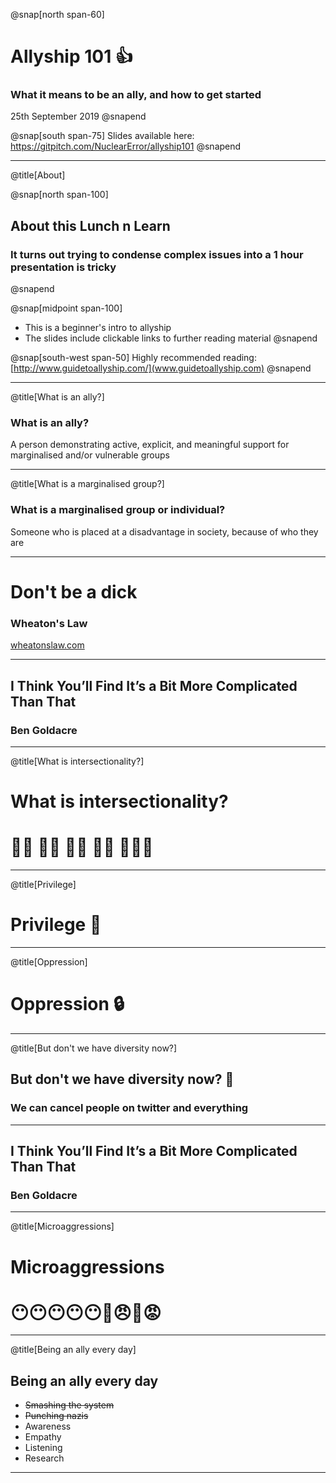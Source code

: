@snap[north span-60]
# Allyship 101 👍
### What it means to be an ally, and how to get started
25th September 2019
@snapend

@snap[south span-75]
Slides available here:
https://gitpitch.com/NuclearError/allyship101
@snapend

---

@title[About]

@snap[north span-100]
## About this Lunch n Learn
### It turns out trying to condense complex issues into a 1 hour presentation is tricky
@snapend

@snap[midpoint span-100]
* This is a beginner's intro to allyship
* The slides include clickable links to further reading material
@snapend

@snap[south-west span-50]
Highly recommended reading:
[http://www.guidetoallyship.com/](www.guidetoallyship.com)
@snapend

---

@title[What is an ally?]

### What is an ally?  
A person demonstrating active, explicit, and meaningful support for marginalised and/or vulnerable groups

---

@title[What is a marginalised group?]

### What is a marginalised group or individual?   
Someone who is placed at a disadvantage in society, because of who they are

---

# Don't be a dick
### Wheaton's Law

[wheatonslaw.com](http://www.wheatonslaw.com/)

---

## I Think You’ll Find It’s a Bit More Complicated Than That
### Ben Goldacre

---

@title[What is intersectionality?]

# What is intersectionality?  

# 👩🏼   👴🏾   🧑🏻   👩🏿   👩🏽‍🦲

---

@title[Privilege]

# Privilege 👑

---

@title[Oppression]

# Oppression 🔒

---

@title[But don't we have diversity now?]

## But don't we have diversity now? 🤔
### We can cancel people on twitter and everything

---

## I Think You’ll Find It’s a Bit More Complicated Than That
### Ben Goldacre

---

@title[Microaggressions]

# Microaggressions
# 😶😶😶😶😶😬😠😤😡

---

@title[Being an ally every day]

## Being an ally every day

* ~~Smashing the system~~
* ~~Punching nazis~~
* Awareness
* Empathy
* Listening
* Research

---